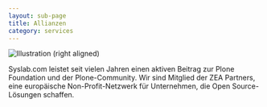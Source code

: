 ```yaml
---
layout: sub-page
title: Allianzen
category: services
---
```


![Illustration (right aligned)](/media/assessment-dp.svg)

Syslab.com leistet seit vielen Jahren einen aktiven Beitrag zur Plone Foundation und der Plone-Community. Wir sind Mitglied der ZEA Partners, eine europäische Non-Profit-Netzwerk für Unternehmen, die Open Source-Lösungen schaffen.